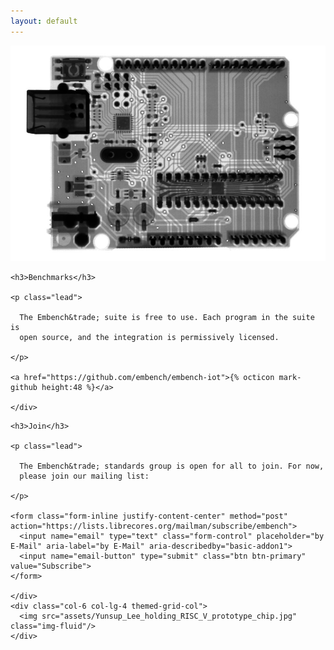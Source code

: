 ```yaml
---
layout: default
---
```


 <div class="container">

  <div class="row mb-3">
    <div class="col-6 col-lg-4 themed-grid-col">
      <img src="assets/arduino.jpg" class="img-fluid" />
    </div>
    <div class="col-12 col-sm-6 col-lg-8 themed-grid-col text-center">

    <h3>Benchmarks</h3>

    <p class="lead">

      The Embench&trade; suite is free to use. Each program in the suite is
      open source, and the integration is permissively licensed.

    </p>

    <a href="https://github.com/embench/embench-iot">{% octicon mark-github height:48 %}</a>

    </div>
  </div>

  <div class="row mb-3">
    <div class="col-12 col-sm-6 col-lg-8 themed-grid-col text-center">

    <h3>Join</h3>

    <p class="lead">

      The Embench&trade; standards group is open for all to join. For now,
      please join our mailing list:

    </p>

    <form class="form-inline justify-content-center" method="post" action="https://lists.librecores.org/mailman/subscribe/embench">
      <input name="email" type="text" class="form-control" placeholder="by E-Mail" aria-label="by E-Mail" aria-describedby="basic-addon1">
      <input name="email-button" type="submit" class="btn btn-primary" value="Subscribe">
    </form>

    </div>
    <div class="col-6 col-lg-4 themed-grid-col">
      <img src="assets/Yunsup_Lee_holding_RISC_V_prototype_chip.jpg" class="img-fluid"/>
    </div>
  </div>

</div>
